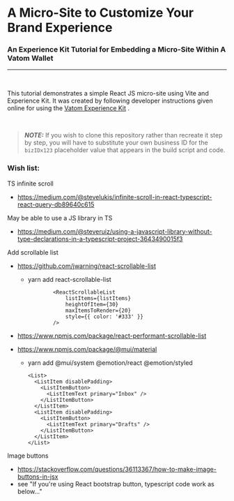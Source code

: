 # A Micro-Site to Customize Your Brand Experience
### An Experience Kit Tutorial for Embedding a Micro-Site Within A Vatom Wallet
---

<br>

This tutorial demonstrates a simple React JS micro-site using Vite and Experience Kit.
It was created by following developer instructions given online for using
the [Vatom Experience Kit](https://developer.vatom.com/wallet/experience-kit/overview/) .

<br>

> ***NOTE:***
> If you wish to clone this repository rather than recreate it step by step,
> you will have to substitute your own business ID for the `bizIDx123`
> placeholder value that appears in the build script and code.


### Wish list:

TS infinite scroll
- https://medium.com/@stevelukis/infinite-scroll-in-react-typescript-react-query-db89640c615

May be able to use a JS library in TS
- https://medium.com/@steveruiz/using-a-javascript-library-without-type-declarations-in-a-typescript-project-3643490015f3

Add scrollable list
- https://github.com/jwarning/react-scrollable-list
  - yarn add react-scrollable-list

				<ReactScrollableList
					listItems={listItems}
					heightOfItem={30}
					maxItemsToRender={20}
					style={{ color: '#333' }}
				/>

- https://www.npmjs.com/package/react-performant-scrollable-list

- https://www.npmjs.com/package/@mui/material
  - yarn add @mui/system @emotion/react @emotion/styled
  
        <List>
          <ListItem disablePadding>
            <ListItemButton>
              <ListItemText primary="Inbox" />
            </ListItemButton>
          </ListItem>
          <ListItem disablePadding>
            <ListItemButton>
              <ListItemText primary="Drafts" />
            </ListItemButton>
          </ListItem>
        </List>					

Image buttons
- https://stackoverflow.com/questions/36113367/how-to-make-image-buttons-in-jsx
- see "If you're using React bootstrap button, typescript code work as below..."